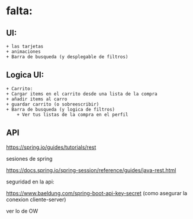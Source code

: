 # falta: 
## UI:
	+ las tarjetas
	+ animaciones
	+ Barra de busqueda (y desplegable de filtros)
## Logica UI:
	+ Carrito:
 	+ Cargar items en el carrito desde una lista de la compra
	+ añadir items al carro
	+ guardar carrito (o sobreescribir)
	+ Barra de busqueda (y logica de filtros)
      	+ Ver tus listas de la compra en el perfil

  ## API
  https://spring.io/guides/tutorials/rest

  sesiones de spring

  https://docs.spring.io/spring-session/reference/guides/java-rest.html

  seguridad en la api:

  https://www.baeldung.com/spring-boot-api-key-secret (como asegurar la conexion   cliente-server)

  ver lo de OW
